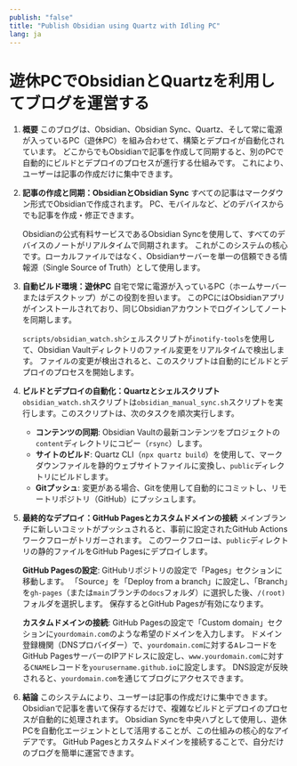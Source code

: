 ```yaml
---
publish: "false"
title: "Publish Obsidian using Quartz with Idling PC"
lang: ja
---
```


# 遊休PCでObsidianとQuartzを利用してブログを運営する

1.  **概要**
    このブログは、Obsidian、Obsidian Sync、Quartz、そして常に電源が入っているPC（遊休PC）を組み合わせて、構築とデプロイが自動化されています。
    どこからでもObsidianで記事を作成して同期すると、別のPCで自動的にビルドとデプロイのプロセスが進行する仕組みです。
    これにより、ユーザーは記事の作成だけに集中できます。

2.  **記事の作成と同期：ObsidianとObsidian Sync**
    すべての記事はマークダウン形式でObsidianで作成されます。
    PC、モバイルなど、どのデバイスからでも記事を作成・修正できます。

    Obsidianの公式有料サービスであるObsidian Syncを使用して、すべてのデバイスのノートがリアルタイムで同期されます。
    これがこのシステムの核心です。ローカルファイルではなく、Obsidianサーバーを単一の信頼できる情報源（Single Source of Truth）として使用します。

3.  **自動ビルド環境：遊休PC**
    自宅で常に電源が入っているPC（ホームサーバーまたはデスクトップ）がこの役割を担います。
    このPCにはObsidianアプリがインストールされており、同じObsidianアカウントでログインしてノートを同期します。

    `scripts/obsidian_watch.sh`シェルスクリプトが`inotify-tools`を使用して、Obsidian Vaultディレクトリのファイル変更をリアルタイムで検出します。
    ファイルの変更が検出されると、このスクリプトは自動的にビルドとデプロイのプロセスを開始します。

4.  **ビルドとデプロイの自動化：Quartzとシェルスクリプト**
    `obsidian_watch.sh`スクリプトは`obsidian_manual_sync.sh`スクリプトを実行します。このスクリプトは、次のタスクを順次実行します。

    *   **コンテンツの同期**: Obsidian Vaultの最新コンテンツをプロジェクトの`content`ディレクトリにコピー（`rsync`）します。
    *   **サイトのビルド**: Quartz CLI（`npx quartz build`）を使用して、マークダウンファイルを静的ウェブサイトファイルに変換し、`public`ディレクトリにビルドします。
    *   **Gitプッシュ**: 変更がある場合、Gitを使用して自動的にコミットし、リモートリポジトリ（GitHub）にプッシュします。

5.  **最終的なデプロイ：GitHub Pagesとカスタムドメインの接続**
    メインブランチに新しいコミットがプッシュされると、事前に設定されたGitHub Actionsワークフローがトリガーされます。
    このワークフローは、`public`ディレクトリの静的ファイルをGitHub Pagesにデプロイします。

    **GitHub Pagesの設定**:
    GitHubリポジトリの設定で「Pages」セクションに移動します。
    「Source」を「Deploy from a branch」に設定し、「Branch」を`gh-pages`（または`main`ブランチの`docs`フォルダ）に選択した後、`/(root)`フォルダを選択します。
    保存するとGitHub Pagesが有効になります。

    **カスタムドメインの接続**:
    GitHub Pagesの設定で「Custom domain」セクションに`yourdomain.com`のような希望のドメインを入力します。
    ドメイン登録機関（DNSプロバイダー）で、`yourdomain.com`に対する`A`レコードをGitHub PagesサーバーのIPアドレスに設定し、`www.yourdomain.com`に対する`CNAME`レコードを`yourusername.github.io`に設定します。
    DNS設定が反映されると、`yourdomain.com`を通じてブログにアクセスできます。

6.  **結論**
    このシステムにより、ユーザーは記事の作成だけに集中できます。Obsidianで記事を書いて保存するだけで、複雑なビルドとデプロイのプロセスが自動的に処理されます。
    Obsidian Syncを中央ハブとして使用し、遊休PCを自動化エージェントとして活用することが、この仕組みの核心的なアイデアです。
    GitHub Pagesとカスタムドメインを接続することで、自分だけのブログを簡単に運営できます。
